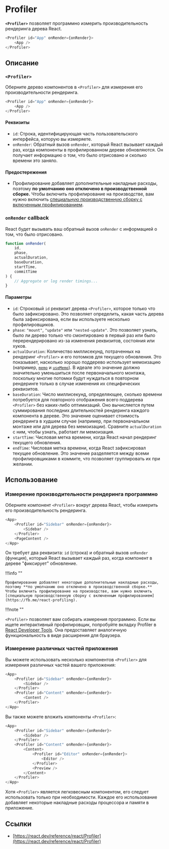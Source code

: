 # Profiler

**`<Profiler>`** позволяет программно измерить производительность рендеринга дерева React.

```js
<Profiler id="App" onRender={onRender}>
    <App />
</Profiler>
```

## Описание

### `<Profiler>`

Оберните дерево компонентов в `<Profiler>` для измерения его производительности рендеринга.

```js
<Profiler id="App" onRender={onRender}>
    <App />
</Profiler>
```

#### Реквизиты

-   `id`: Строка, идентифицирующая часть пользовательского интерфейса, которую вы измеряете.
-   `onRender`: Обратный вызов `onRender`, который React вызывает каждый раз, когда компоненты в профилированном дереве обновляются. Он получает информацию о том, что было отрисовано и сколько времени это заняло.

#### Предостережения

-   Профилирование добавляет дополнительные накладные расходы, поэтому **по умолчанию оно отключено в производственной сборке.** Чтобы включить профилирование на производстве, вам нужно включить [специальную производственную сборку с включенным профилированием](https://fb.me/react-profiling).

### `onRender` callback

React будет вызывать ваш обратный вызов `onRender` с информацией о том, что было отрисовано.

```js
function onRender(
    id,
    phase,
    actualDuration,
    baseDuration,
    startTime,
    commitTime
) {
    // Aggregate or log render timings...
}
```

#### Параметры

-   `id`: Строковый `id` реквизит дерева `<Profiler>`, которое только что было зафиксировано. Это позволяет определить, какая часть дерева была зафиксирована, если вы используете несколько профилировщиков.
-   `phase`: `"mount"`, `"update"` или `"nested-update"`. Это позволяет узнать, было ли дерево только что смонтировано в первый раз или было перерендерировано из-за изменения реквизитов, состояния или хуков.
-   `actualDuration`: Количество миллисекунд, потраченных на рендеринг `<Profiler>` и его потомков для текущего обновления. Это показывает, насколько хорошо поддерево использует мемоизацию (например, [`memo`](memo.md) и [`useMemo`](useMemo.md)). В идеале это значение должно значительно уменьшиться после первоначального монтажа, поскольку многие потомки будут нуждаться в повторном рендеринге только в случае изменения их специфических реквизитов.
-   `baseDuration`: Число миллисекунд, определяющее, сколько времени потребуется для повторного отображения всего поддерева `<Profiler>` без каких-либо оптимизаций. Оно вычисляется путем суммирования последних длительностей рендеринга каждого компонента в дереве. Это значение оценивает стоимость рендеринга в худшем случае (например, при первоначальном монтаже или для дерева без мемоизации). Сравните `actualDuration` с ним, чтобы узнать, работает ли мемоизация.
-   `startTime`: Числовая метка времени, когда React начал рендеринг текущего обновления.
-   `endTime`: Числовая метка времени, когда React зафиксировал текущее обновление. Это значение разделяется между всеми профилировщиками в коммите, что позволяет группировать их при желании.

## Использование

### Измерение производительности рендеринга программно

Оберните компонент `<Profiler>` вокруг дерева React, чтобы измерить его производительность рендеринга.

```js
<App>
    <Profiler id="Sidebar" onRender={onRender}>
        <Sidebar />
    </Profiler>
    <PageContent />
</App>
```

Он требует два реквизита: `id` (строка) и обратный вызов `onRender` (функция), который React вызывает каждый раз, когда компонент в дереве "фиксирует" обновление.

!!!info ""

    Профилирование добавляет некоторые дополнительные накладные расходы, поэтому **по умолчанию оно отключено в производственной сборке.** Чтобы включить профилирование на производстве, вам нужно включить [специальную производственную сборку с включенным профилированием](https://fb.me/react-profiling).

!!!note ""

`<Profiler>` позволяет вам собирать измерения программно. Если вы ищете интерактивный профилировщик, попробуйте вкладку Profiler в [React Developer Tools](../learn/react-developer-tools.md). Она предоставляет аналогичную функциональность в виде расширения для браузера.

### Измерение различных частей приложения

Вы можете использовать несколько компонентов `<Profiler>` для измерения различных частей вашего приложения:

```js
<App>
    <Profiler id="Sidebar" onRender={onRender}>
        <Sidebar />
    </Profiler>
    <Profiler id="Content" onRender={onRender}>
        <Content />
    </Profiler>
</App>
```

Вы также можете вложить компоненты `<Profiler>`:

```js
<App>
    <Profiler id="Sidebar" onRender={onRender}>
        <Sidebar />
    </Profiler>
    <Profiler id="Content" onRender={onRender}>
        <Content>
            <Profiler id="Editor" onRender={onRender}>
                <Editor />
            </Profiler>
            <Preview />
        </Content>
    </Profiler>
</App>
```

Хотя `<Profiler>` является легковесным компонентом, его следует использовать только при необходимости. Каждое его использование добавляет некоторые накладные расходы процессора и памяти в приложение.

## Ссылки

-   [https://react.dev/reference/react/Profiler](https://react.dev/reference/react/Profiler)

